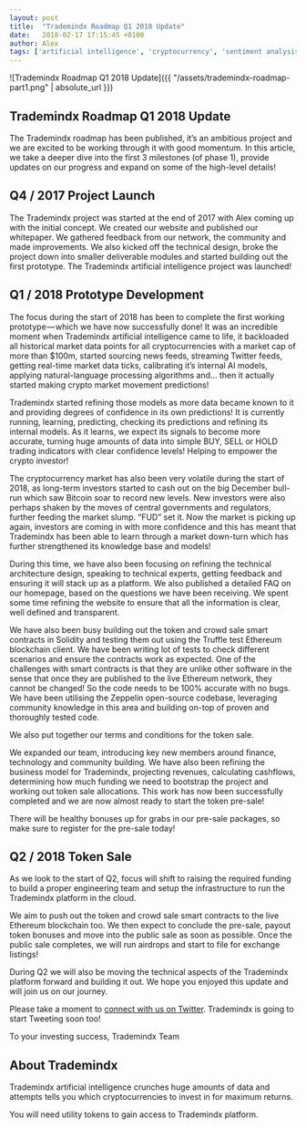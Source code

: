 ```yaml
---
layout: post
title:  "Trademindx Roadmap Q1 2018 Update"
date:   2018-02-17 17:15:45 +0100
author: Alex
tags: ['artificial intelligence', 'cryptocurrency', 'sentiment analysis', 'machine learning', 'trading', 'roadmap', 'update', 'news']
---
```


![Trademindx Roadmap Q1 2018 Update]({{ "/assets/trademindx-roadmap-part1.png" | absolute_url }})

## Trademindx Roadmap Q1 2018 Update

The Trademindx roadmap has been published, it’s an ambitious project and we are excited to be working through it with good momentum. In this article, we take a deeper dive into the first 3 milestones (of phase 1), provide updates on our progress and expand on some of the high-level details!

## Q4 / 2017 Project Launch

The Trademindx project was started at the end of 2017 with Alex coming up with the initial concept. We created our website and published our whitepaper. We gathered feedback from our network, the community and made improvements. We also kicked off the technical design, broke the project down into smaller deliverable modules and started building out the first prototype. The Trademindx artificial intelligence project was launched!

## Q1 / 2018 Prototype Development

The focus during the start of 2018 has been to complete the first working prototype — which we have now successfully done! It was an incredible moment when Trademindx artificial intelligence came to life, it backloaded all historical market data points for all cryptocurrencies with a market cap of more than $100m, started sourcing news feeds, streaming Twitter feeds, getting real-time market data ticks, calibrating it’s internal AI models, applying natural-language processing algorithms and… then it actually started making crypto market movement predictions!

Trademindx started refining those models as more data became known to it and providing degrees of confidence in its own predictions! It is currently running, learning, predicting, checking its predictions and refining its internal models. As it learns, we expect its signals to become more accurate, turning huge amounts of data into simple BUY, SELL or HOLD trading indicators with clear confidence levels! Helping to empower the crypto investor!

The cryptocurrency market has also been very volatile during the start of 2018, as long-term investors started to cash out on the big December bull-run which saw Bitcoin soar to record new levels. New investors were also perhaps shaken by the moves of central governments and regulators, further feeding the market slump. “FUD” set it. Now the market is picking up again, investors are coming in with more confidence and this has meant that Trademindx has been able to learn through a market down-turn which has further strengthened its knowledge base and models!

During this time, we have also been focusing on refining the technical architecture design, speaking to technical experts, getting feedback and ensuring it will stack up as a platform. We also published a detailed FAQ on our homepage, based on the questions we have been receiving. We spent some time refining the website to ensure that all the information is clear, well defined and transparent.

We have also been busy building out the token and crowd sale smart contracts in Solidity and testing them out using the Truffle test Ethereum blockchain client. We have been writing lot of tests to check different scenarios and ensure the contracts work as expected. One of the challenges with smart contracts is that they are unlike other software in the sense that once they are published to the live Ethereum network, they cannot be changed! So the code needs to be 100% accurate with no bugs. We have been utilising the Zeppelin open-source codebase, leveraging community knowledge in this area and building on-top of proven and thoroughly tested code.

We also put together our terms and conditions for the token sale.

We expanded our team, introducing key new members around finance, technology and community building. We have also been refining the business model for Trademindx, projecting revenues, calculating cashflows, determining how much funding we need to bootstrap the project and working out token sale allocations. This work has now been successfully completed and we are now almost ready to start the token pre-sale!

There will be healthy bonuses up for grabs in our pre-sale packages, so make sure to register for the pre-sale today!

## Q2 / 2018 Token Sale

As we look to the start of Q2, focus will shift to raising the required funding to build a proper engineering team and setup the infrastructure to run the Trademindx platform in the cloud.

We aim to push out the token and crowd sale smart contracts to the live Ethereum blockchain too. We then expect to conclude the pre-sale, payout token bonuses and move into the public sale as soon as possible. Once the public sale completes, we will run airdrops and start to file for exchange listings!

During Q2 we will also be moving the technical aspects of the Trademindx platform forward and building it out. We hope you enjoyed this update and will join us on our journey.

Please take a moment to [connect with us on Twitter][twitter]. Trademindx is going to start Tweeting soon too!

To your investing success,
Trademindx Team

## About Trademindx

Trademindx artificial intelligence crunches huge amounts of data and attempts tells you which cryptocurrencies to invest in for maximum returns.

You will need utility tokens to gain access to Trademindx platform.

[twitter]: https://twitter.com/trademindx
